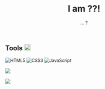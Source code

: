 <h1 align="center" >I am ??!</h1>

<p align="center">
...     ?
</p>


<br>

<h2>Tools    <img width="20" src="https://media.giphy.com/media/QssGEmpkyEOhBCb7e1/giphy.gif"/>
 </h2>

![HTML5](https://img.shields.io/badge/html5-%23E34F26.svg?style=for-the-badge&logo=html5&logoColor=white)
![CSS3](https://img.shields.io/badge/css3-%231572B6.svg?style=for-the-badge&logo=css3&logoColor=white)
![JavaScript](https://img.shields.io/badge/javascript-%23323330.svg?style=for-the-badge&logo=javascript&logoColor=%23F7DF1E)
</br>
</br>
<img align="center" src="https://github-readme-stats.vercel.app/api?username=notshanxx&theme=tokyonight&show_icons=true&custom_title=My%20Github%20Stat"/>
</br>
</br>
<img align="center" src="https://github-readme-stats.vercel.app/api/top-langs/?username=notshanxx&theme=tokyonight&layout=compact" />

